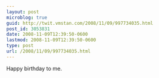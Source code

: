 ```yaml
---
layout: post
microblog: true
guid: http://twit.vmstan.com/2008/11/09/997734035.html
post_id: 3053831
date: 2008-11-09T12:39:50-0600
lastmod: 2008-11-09T12:39:50-0600
type: post
url: /2008/11/09/997734035.html
---
```

Happy birthday to me.
